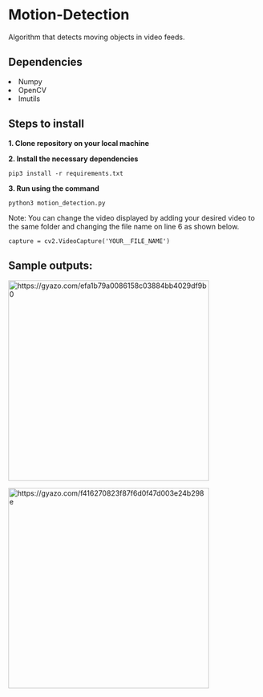 # Motion-Detection
<p>Algorithm that detects moving objects in video feeds. </p>

## Dependencies
<li>Numpy</li>
<li>OpenCV</li>
<li>Imutils</li>

## Steps to install

<b>1. Clone repository on your local machine </b>

<b>2. Install the necessary dependencies</b>

```
pip3 install -r requirements.txt
```

<b>3. Run using the command </b>

```
python3 motion_detection.py
```

<p>Note: You can change the video displayed by adding your desired video to the same folder and changing the file name on line 6 as shown below.</p>

```
capture = cv2.VideoCapture('YOUR__FILE_NAME')
```

## Sample outputs:

<a href="https://gyazo.com/efa1b79a0086158c03884bb4029df9b0"><img src="https://i.gyazo.com/efa1b79a0086158c03884bb4029df9b0.gif" alt="https://gyazo.com/efa1b79a0086158c03884bb4029df9b0" width="400"/></a>

<a href="https://gyazo.com/f416270823f87f6d0f47d003e24b298e"><img src="https://i.gyazo.com/f416270823f87f6d0f47d003e24b298e.gif" alt="https://gyazo.com/f416270823f87f6d0f47d003e24b298e" width="400"/></a>

